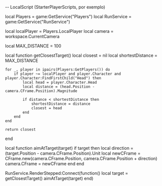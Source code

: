 -- LocalScript (StarterPlayerScripts, por exemplo)

local Players = game:GetService("Players")
local RunService = game:GetService("RunService")

local localPlayer = Players.LocalPlayer
local camera = workspace.CurrentCamera

local MAX_DISTANCE = 100

local function getClosestTarget()
	local closest = nil
	local shortestDistance = MAX_DISTANCE

	for _, player in ipairs(Players:GetPlayers()) do
		if player ~= localPlayer and player.Character and player.Character:FindFirstChild("Head") then
			local head = player.Character.Head
			local distance = (head.Position - camera.CFrame.Position).Magnitude

			if distance < shortestDistance then
				shortestDistance = distance
				closest = head
			end
		end
	end

	return closest
end

local function aimAtTarget(target)
	if target then
		local direction = (target.Position - camera.CFrame.Position).Unit
		local newCFrame = CFrame.new(camera.CFrame.Position, camera.CFrame.Position + direction)
		camera.CFrame = newCFrame
	end
end

RunService.RenderStepped:Connect(function()
	local target = getClosestTarget()
	aimAtTarget(target)
end)
